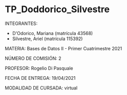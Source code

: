 # TP_Doddorico_Silvestre
 

INTEGRANTES:
- D'Odorico, Mariana (matrícula 43568)
- Silvestre, Ariel (matrícula 115392)

MATERIA: Bases de Datos II - Primer Cuatrimestre 2021

NÚMERO DE COMISIÓN: 2

PROFESOR: Rogelio Di Pasquale

FECHA DE ENTREGA: 19/04/2021

MODALIDAD DE CURSADA: virtual
